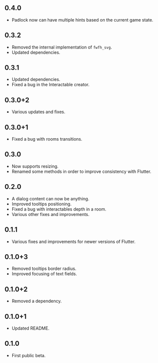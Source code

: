 ## 0.4.0
* Padlock now can have multiple hints based on the current game state.

## 0.3.2

* Removed the internal implementation of `fwfh_svg`.
* Updated dependencies.

## 0.3.1

* Updated dependencies.
* Fixed a bug in the Interactable creator.

## 0.3.0+2

* Various updates and fixes.

## 0.3.0+1

* Fixed a bug with rooms transitions.

## 0.3.0

* Now supports resizing.
* Renamed some methods in order to improve consistency with Flutter.

## 0.2.0

* A dialog content can now be anything.
* Improved tooltips positioning.
* Fixed a bug with interactables depth in a room.
* Various other fixes and improvements.

## 0.1.1

* Various fixes and improvements for newer versions of Flutter.

## 0.1.0+3

* Removed tooltips border radius.
* Improved focusing of text fields.

## 0.1.0+2

* Removed a dependency.

## 0.1.0+1

* Updated README.

## 0.1.0

* First public beta.
